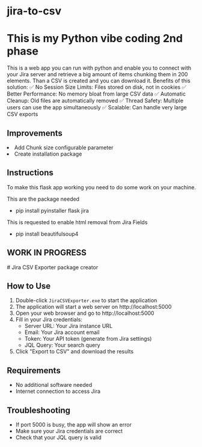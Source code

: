 # jira-to-csv
<h1>This is my Python vibe coding 2nd phase</h1>

This is a web app you can run with python and enable you to connect with your Jira server and retrieve a big amount of items chunking them in 200 elements.
Than a CSV is created and you can download it.
Benefits of this solution:
✅ No Session Size Limits: Files stored on disk, not in cookies
✅ Better Performance: No memory bloat from large CSV data
✅ Automatic Cleanup: Old files are automatically removed
✅ Thread Safety: Multiple users can use the app simultaneously
✅ Scalable: Can handle very large CSV exports

<h2>Improvements</h2>
<li>Add Chunk size configurable parameter</li>
<li>Create installation package</li>

<h2>Instructions</h2>
To make this flask app working you need to do some work on your machine.

This are the package needed
- pip install pyinstaller flask jira

This is requested to enable html removal from Jira Fields
- pip install beautifulsoup4

<h2>WORK IN PROGRESS</h2>
# Jira CSV Exporter package creator

## How to Use

1. Double-click `JiraCSVExporter.exe` to start the application
2. The application will start a web server on http://localhost:5000
3. Open your web browser and go to http://localhost:5000
4. Fill in your Jira credentials:
   - Server URL: Your Jira instance URL
   - Email: Your Jira account email
   - Token: Your API token (generate from Jira settings)
   - JQL Query: Your search query
5. Click "Export to CSV" and download the results

## Requirements
- No additional software needed
- Internet connection to access Jira

## Troubleshooting
- If port 5000 is busy, the app will show an error
- Make sure your Jira credentials are correct
- Check that your JQL query is valid
